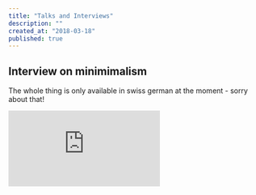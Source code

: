 ```yaml
---
title: "Talks and Interviews"
description: ""
created_at: "2018-03-18"
published: true
---
```


## Interview on minimimalism
The whole thing is only available in swiss german at the moment - sorry about that!

<div class="video-container">
  <iframe src="https://www.youtube.com/embed/kXajtrfcR1E" frameborder="0" allow="autoplay; encrypted-media" allowfullscreen></iframe>
</div>
